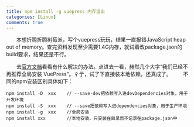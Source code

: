 ```yaml
---
title: npm install -g vuepress 内存溢出
categories: [Linux]
comments: true
---
```


　　本想折腾折腾树莓派，写个vuepress玩玩，结果一直报错JavaScript heap out of memory。查完资料发现至少需要1.4G内存，就试着改package.json的build要求，结果还是不行。


<!--more-->


　　去[官方文档][1]看看有什么解决的办法。点进去一看，赫然几个大字“我们已经不再推荐全局安装 VuePress”。彳亍，试了下直接装本地依赖，还真成了。
　　不同的npm安装区别具体如下：
```shell
npm install -D  xxx    // --save-dev把依赖写入进devDependencies对象，用于开发环境
npm install -S  xxx    // --save把依赖写入进dependencies对象，用于生产环境
npm install -g  xxx    //全局安装
npm install xxx        //本地安装，只安装在目录而不记录在package.json中
```



  [1]: https://vuepress.vuejs.org/zh/guide/getting-started.html
